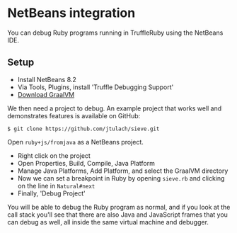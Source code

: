 # NetBeans integration

You can debug Ruby programs running in TruffleRuby using the NetBeans IDE.

## Setup

* Install NetBeans 8.2
* Via Tools, Plugins, install 'Truffle Debugging Support'
* [Download GraalVM](using-graalvm.md)

We then need a project to debug. An example project that works well and
demonstrates features is available on GitHub:

```
$ git clone https://github.com/jtulach/sieve.git
```

Open `ruby+js/fromjava` as a NetBeans project.

* Right click on the project
* Open Properties, Build, Compile, Java Platform
* Manage Java Platforms, Add Platform, and select the GraalVM directory
* Now we can set a breakpoint in Ruby by opening `sieve.rb` and clicking on the
  line in `Natural#next`
* Finally, 'Debug Project'

You will be able to debug the Ruby program as normal, and if you look at the
call stack you'll see that there are also Java and JavaScript frames that you
can debug as well, all inside the same virtual machine and debugger.
